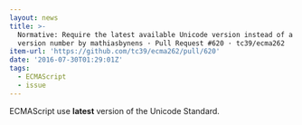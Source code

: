 ```yaml
---
layout: news
title: >-
  Normative: Require the latest available Unicode version instead of a fixed
  version number by mathiasbynens · Pull Request #620 · tc39/ecma262
item-url: 'https://github.com/tc39/ecma262/pull/620'
date: '2016-07-30T01:29:01Z'
tags:
  - ECMAScript
  - issue
---
```

ECMAScript use **latest** version of the Unicode Standard.

